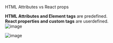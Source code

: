 HTML Attributes vs React props

__HTML Attributes and Element tags__ are predefined.</br>
__React properties and custom tags__ are userdefined.</br>
![image](https://user-images.githubusercontent.com/111981040/210196660-cd87d07f-2607-41dc-b875-042bce6a5805.png)

![image](https://user-images.githubusercontent.com/111981040/210196699-58a70066-358a-4049-a90c-1e8808b4a0ad.png)
